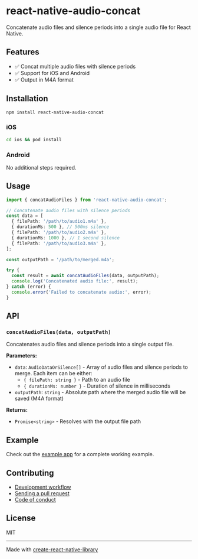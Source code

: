 # react-native-audio-concat

Concatenate audio files and silence periods into a single audio file for React Native.

## Features

- ✅ Concat multiple audio files with silence periods
- ✅ Support for iOS and Android
- ✅ Output in M4A format

## Installation

```sh
npm install react-native-audio-concat
```

### iOS

```sh
cd ios && pod install
```

### Android

No additional steps required.

## Usage

```typescript
import { concatAudioFiles } from 'react-native-audio-concat';

// Concatenate audio files with silence periods
const data = [
  { filePath: '/path/to/audio1.m4a' },
  { durationMs: 500 }, // 500ms silence
  { filePath: '/path/to/audio2.m4a' },
  { durationMs: 1000 }, // 1 second silence
  { filePath: '/path/to/audio3.m4a' },
];

const outputPath = '/path/to/merged.m4a';

try {
  const result = await concatAudioFiles(data, outputPath);
  console.log('Concatenated audio file:', result);
} catch (error) {
  console.error('Failed to concatenate audio:', error);
}
```

## API

### `concatAudioFiles(data, outputPath)`

Concatenates audio files and silence periods into a single output file.

**Parameters:**

- `data`: `AudioDataOrSilence[]` - Array of audio files and silence periods to merge. Each item can be either:
  - `{ filePath: string }` - Path to an audio file
  - `{ durationMs: number }` - Duration of silence in milliseconds
- `outputPath`: `string` - Absolute path where the merged audio file will be saved (M4A format)

**Returns:**

- `Promise<string>` - Resolves with the output file path

## Example

Check out the [example app](example/) for a complete working example.

## Contributing

- [Development workflow](CONTRIBUTING.md#development-workflow)
- [Sending a pull request](CONTRIBUTING.md#sending-a-pull-request)
- [Code of conduct](CODE_OF_CONDUCT.md)

## License

MIT

---

Made with [create-react-native-library](https://github.com/callstack/react-native-builder-bob)
